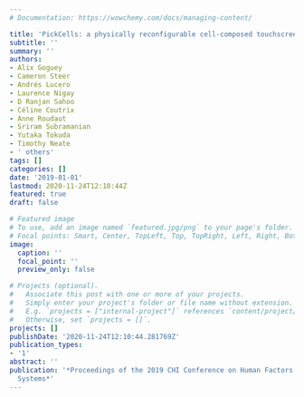 ```yaml
---
# Documentation: https://wowchemy.com/docs/managing-content/

title: 'PickCells: a physically reconfigurable cell-composed touchscreen'
subtitle: ''
summary: ''
authors:
- Alix Goguey
- Cameron Steer
- Andrés Lucero
- Laurence Nigay
- D Ranjan Sahoo
- Céline Coutrix
- Anne Roudaut
- Sriram Subramanian
- Yutaka Tokuda
- Timothy Neate
- ' others'
tags: []
categories: []
date: '2019-01-01'
lastmod: 2020-11-24T12:10:44Z
featured: true
draft: false

# Featured image
# To use, add an image named `featured.jpg/png` to your page's folder.
# Focal points: Smart, Center, TopLeft, Top, TopRight, Left, Right, BottomLeft, Bottom, BottomRight.
image:
  caption: ''
  focal_point: ''
  preview_only: false

# Projects (optional).
#   Associate this post with one or more of your projects.
#   Simply enter your project's folder or file name without extension.
#   E.g. `projects = ["internal-project"]` references `content/project/deep-learning/index.md`.
#   Otherwise, set `projects = []`.
projects: []
publishDate: '2020-11-24T12:10:44.281769Z'
publication_types:
- '1'
abstract: ''
publication: '*Proceedings of the 2019 CHI Conference on Human Factors in Computing
  Systems*'
---
```

